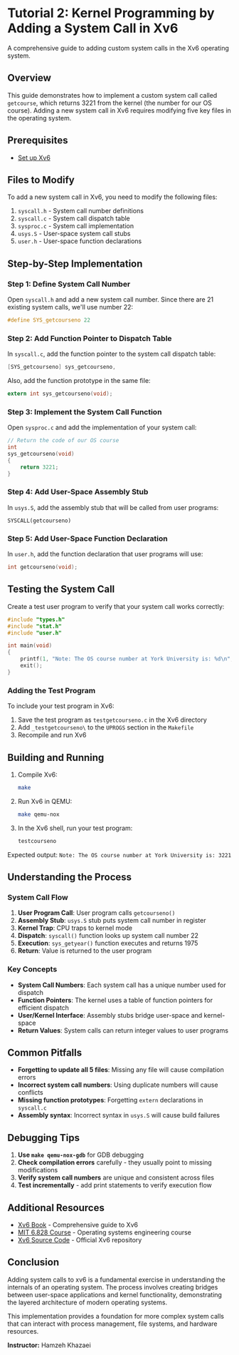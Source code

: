 # Tutorial 2: Kernel Programming by Adding a System Call in Xv6

A comprehensive guide to adding custom system calls in the Xv6 operating system.

## Overview

This guide demonstrates how to implement a custom system call called `getcourse`, which returns 3221 from the kernel (the number for our OS course). 
Adding a new system call in Xv6 requires modifying five key files in the operating system.

## Prerequisites

- [Set up Xv6](https://github.com/hamzehkhazaei/EECS3221_Xv6-Setup) 

## Files to Modify

To add a new system call in Xv6, you need to modify the following files:

1. `syscall.h` - System call number definitions
2. `syscall.c` - System call dispatch table
3. `sysproc.c` - System call implementation
4. `usys.S` - User-space system call stubs
5. `user.h` - User-space function declarations

## Step-by-Step Implementation

### Step 1: Define System Call Number

Open `syscall.h` and add a new system call number. Since there are 21 existing system calls, we'll use number 22:

```c
#define SYS_getcourseno 22
```

### Step 2: Add Function Pointer to Dispatch Table

In `syscall.c`, add the function pointer to the system call dispatch table:

```c
[SYS_getcourseno] sys_getcourseno,
```

Also, add the function prototype in the same file:

```c
extern int sys_getcourseno(void);
```

### Step 3: Implement the System Call Function

Open `sysproc.c` and add the implementation of your system call:

```c
// Return the code of our OS course
int
sys_getcourseno(void)
{
    return 3221;
}
```

### Step 4: Add User-Space Assembly Stub

In `usys.S`, add the assembly stub that will be called from user programs:

```assembly
SYSCALL(getcourseno)
```

### Step 5: Add User-Space Function Declaration

In `user.h`, add the function declaration that user programs will use:

```c
int getcourseno(void);
```

## Testing the System Call

Create a test user program to verify that your system call works correctly:

```c
#include "types.h"
#include "stat.h"
#include "user.h"

int main(void)
{
    printf(1, "Note: The OS course number at York University is: %d\n", getcourseno());
    exit();
}
```

### Adding the Test Program

To include your test program in Xv6:

1. Save the test program as `testgetcourseno.c` in the Xv6 directory
2. Add `_testgetcourseno\` to the `UPROGS` section in the `Makefile`
3. Recompile and run Xv6

## Building and Running

1. Compile Xv6:
   ```bash
   make
   ```

2. Run Xv6 in QEMU:
   ```bash
   make qemu-nox
   ```

3. In the Xv6 shell, run your test program:
   ```bash
   testcourseno
   ```

Expected output:
    ```
    Note: The OS course number at York University is: 3221
    ```

## Understanding the Process

### System Call Flow

1. **User Program Call**: User program calls `getcourseno()`
2. **Assembly Stub**: `usys.S` stub puts system call number in register
3. **Kernel Trap**: CPU traps to kernel mode
4. **Dispatch**: `syscall()` function looks up system call number 22
5. **Execution**: `sys_getyear()` function executes and returns 1975
6. **Return**: Value is returned to the user program

### Key Concepts

- **System Call Numbers**: Each system call has a unique number used for dispatch
- **Function Pointers**: The kernel uses a table of function pointers for efficient dispatch
- **User/Kernel Interface**: Assembly stubs bridge user-space and kernel-space
- **Return Values**: System calls can return integer values to user programs

## Common Pitfalls

- **Forgetting to update all 5 files**: Missing any file will cause compilation errors
- **Incorrect system call numbers**: Using duplicate numbers will cause conflicts
- **Missing function prototypes**: Forgetting `extern` declarations in `syscall.c`
- **Assembly syntax**: Incorrect syntax in `usys.S` will cause build failures

## Debugging Tips

1. **Use `make qemu-nox-gdb`** for GDB debugging
2. **Check compilation errors** carefully - they usually point to missing modifications
3. **Verify system call numbers** are unique and consistent across files
4. **Test incrementally** - add print statements to verify execution flow

## Additional Resources

- [Xv6 Book](https://pdos.csail.mit.edu/6.828/2018/xv6/book-rev11.pdf) - Comprehensive guide to Xv6
- [MIT 6.828 Course](https://pdos.csail.mit.edu/6.828/) - Operating systems engineering course
- [Xv6 Source Code](https://github.com/mit-pdos/xv6-public) - Official Xv6 repository

## Conclusion

Adding system calls to xv6 is a fundamental exercise in understanding the internals of an operating system. 
The process involves creating bridges between user-space applications and kernel functionality, demonstrating the layered architecture of modern operating systems.

This implementation provides a foundation for more complex system calls that can interact with process management, file systems, and hardware resources.

**Instructor:** Hamzeh Khazaei
